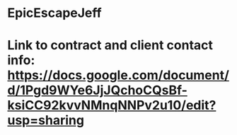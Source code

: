 # EpicEscapeJeff

# Link to contract and client contact info: https://docs.google.com/document/d/1Pgd9WYe6JjJQchoCQsBf-ksiCC92kvvNMnqNNPv2u10/edit?usp=sharing
